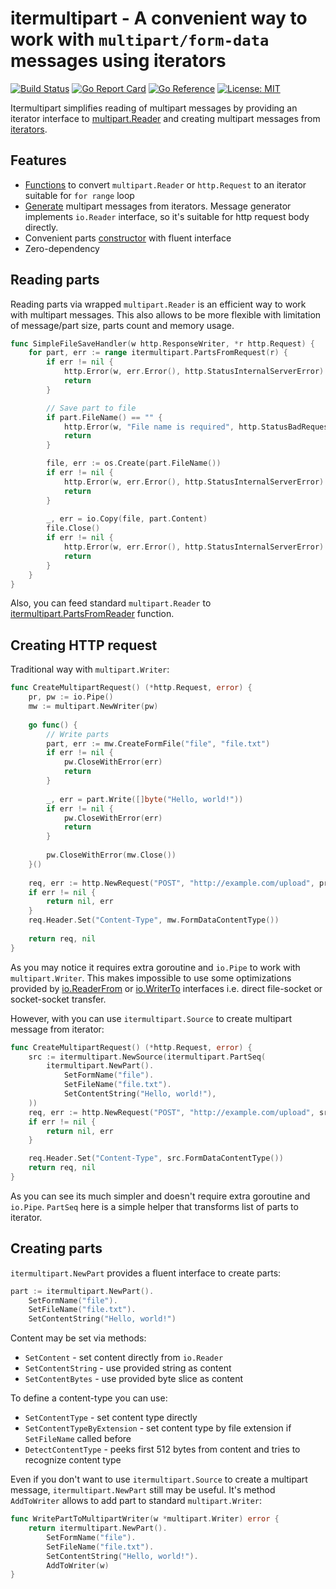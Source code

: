 itermultipart - A convenient way to work with `multipart/form-data` messages using iterators
=======

[![Build Status](https://github.com/xakep666/itermultipart/actions/workflows/testing.yml/badge.svg)](https://github.com/xakep666/itermultipart/actions/workflows/testing.yml)
[![Go Report Card](https://goreportcard.com/badge/github.com/xakep666/itermultipart?service=github)](https://goreportcard.com/report/github.com/xakep666/itermultipart)
[![Go Reference](https://pkg.go.dev/badge/github.com/xakep666/itermultipart.svg)](https://pkg.go.dev/github.com/xakep666/itermultipart)
[![License: MIT](https://img.shields.io/badge/License-MIT-yellow.svg)](https://opensource.org/licenses/MIT)

Itermultipart simplifies reading of multipart messages by providing an iterator interface to [multipart.Reader](https://golang.org/pkg/mime/multipart/#Reader)
and creating multipart messages from [iterators](https://pkg.go.dev/iter#hdr-Iterators).

## Features
* [Functions](#reading-parts) to convert `multipart.Reader` or `http.Request` to an iterator suitable for `for range` loop
* [Generate](#creating-http-request) multipart messages from iterators. Message generator implements `io.Reader` interface, so it's suitable for http request body directly.
* Convenient parts [constructor](#creating-parts) with fluent interface
* Zero-dependency

## Reading parts

Reading parts via wrapped `multipart.Reader` is an efficient way to work with multipart messages.
This also allows to be more flexible with limitation of message/part size, parts count and memory usage.

```go
func SimpleFileSaveHandler(w http.ResponseWriter, *r http.Request) {
	for part, err := range itermultipart.PartsFromRequest(r) {
		if err != nil {
			http.Error(w, err.Error(), http.StatusInternalServerError)
			return
		}

		// Save part to file
		if part.FileName() == "" {
			http.Error(w, "File name is required", http.StatusBadRequest)
			return
		}

		file, err := os.Create(part.FileName())
		if err != nil {
			http.Error(w, err.Error(), http.StatusInternalServerError)
			return
		}
		
		_, err = io.Copy(file, part.Content)
		file.Close()
		if err != nil {
			http.Error(w, err.Error(), http.StatusInternalServerError)
			return
		}
	}
}
```

Also, you can feed standard `multipart.Reader` to [itermultipart.PartsFromReader](https://pkg.go.dev/github.com/xakep666/itermultipart#PartsFromReader) function.

## Creating HTTP request

Traditional way with `multipart.Writer`:
```go
func CreateMultipartRequest() (*http.Request, error) {
	pr, pw := io.Pipe()
	mw := multipart.NewWriter(pw)
	
	go func() {
		// Write parts
		part, err := mw.CreateFormFile("file", "file.txt")
		if err != nil {
			pw.CloseWithError(err)
			return
		}
		
		_, err = part.Write([]byte("Hello, world!"))
		if err != nil {
			pw.CloseWithError(err)
			return
		}
		
		pw.CloseWithError(mw.Close())
	}()
	
	req, err := http.NewRequest("POST", "http://example.com/upload", pr)
	if err != nil {
		return nil, err
	}
	req.Header.Set("Content-Type", mw.FormDataContentType())
	
	return req, nil
}
```

As you may notice it requires extra goroutine and `io.Pipe` to work with `multipart.Writer`.
This makes impossible to use some optimizations provided by [io.ReaderFrom](https://pkg.go.dev/io#ReaderFrom) or [io.WriterTo](https://pkg.go.dev/io#WriterTo) interfaces i.e. direct file-socket or socket-socket transfer.

However, with you can use `itermultipart.Source` to create multipart message from iterator:
```go
func CreateMultipartRequest() (*http.Request, error) {
	src := itermultipart.NewSource(itermultipart.PartSeq(
		itermultipart.NewPart().
			SetFormName("file").
			SetFileName("file.txt").
			SetContentString("Hello, world!"),
	))
	req, err := http.NewRequest("POST", "http://example.com/upload", src)
	if err != nil {
		return nil, err
	}

	req.Header.Set("Content-Type", src.FormDataContentType())
	return req, nil
}
```

As you can see its much simpler and doesn't require extra goroutine and `io.Pipe`.
`PartSeq` here is a simple helper that transforms list of parts to iterator.

## Creating parts

`itermultipart.NewPart` provides a fluent interface to create parts:
```go
part := itermultipart.NewPart().
	SetFormName("file").
	SetFileName("file.txt").
	SetContentString("Hello, world!")
```

Content may be set via methods:
* `SetContent` - set content directly from `io.Reader`
* `SetContentString` - use provided string as content
* `SetContentBytes` - use provided byte slice as content

To define a content-type you can use:
* `SetContentType` - set content type directly
* `SetContentTypeByExtension` - set content type by file extension if `SetFileName` called before
* `DetectContentType` - peeks first 512 bytes from content and tries to recognize content type

Even if you don't want to use `itermultipart.Source` to create a multipart message, `itermultipart.NewPart` still may be useful.
It's method `AddToWriter` allows to add part to standard `multipart.Writer`:
```go
func WritePartToMultipartWriter(w *multipart.Writer) error {
	return itermultipart.NewPart().
		SetFormName("file").
		SetFileName("file.txt").
		SetContentString("Hello, world!").
		AddToWriter(w)
}
```
